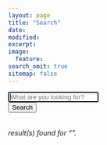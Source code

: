 ```yaml
---
layout: page
title: "Search"
date: 
modified:
excerpt:
image:
  feature:
search_omit: true
sitemap: false
---
```

  
<!-- Search form -->

<div class="row">
  <div class="large-1 columns">
<form method="get" action="{{ site.url }}/search/" data-search-form class="simple-search">
      <div class="row collapse">
        <div class="large-9 columns">
  <input type="search" name="q" id="q" placeholder="What are you looking for?" data-search-input autofocus />
		 </div>
        <div class="large-1 columns">
  <span class="postfix"><input type="submit" value="Search" /></span>
  </div>
  </div>
</form>
</div>
</div>
<!-- Search results placeholder -->
<h6 data-search-found>
  <span data-search-found-count></span> result(s) found for &ldquo;<span data-search-found-term></span>&rdquo;.
</h6>
<ul class="post-list" data-search-results></ul>

<!-- Search result template -->
<script type="text/x-template" id="search-result">
  <li><article>
    <a href="##Url##">##Title## <span class="excerpt">##Excerpt##</span></a>
  </article></li>
</script>
